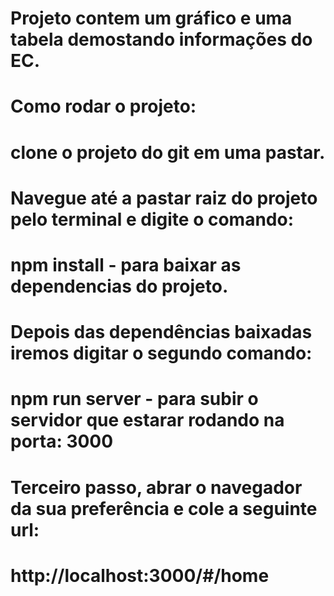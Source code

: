 # Projeto contem um gráfico e uma tabela demostando informações do EC.

# Como rodar o projeto:

# clone o projeto do git em uma pastar.

# Navegue até a pastar raiz do projeto pelo terminal e digite o comando: 
# npm install - para baixar as dependencias do projeto.

# Depois das dependências baixadas iremos digitar o segundo comando:
# npm run server - para subir o servidor que estarar rodando na porta: 3000

# Terceiro passo, abrar o navegador da sua preferência e cole a seguinte url:
# http://localhost:3000/#/home 



